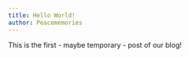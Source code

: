 ```yaml
---
title: Hello World!
author: Peacememories
---
```


This is the first - maybe temporary - post of our blog!